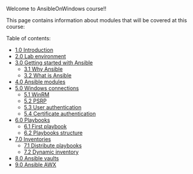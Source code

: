 Welcome to AnsibleOnWindows course!!

This page contains information about modules that will be covered at this course:

Table of contents:

- [1.0 Introduction](#10-introduction)
- [2.0 Lab environment](#20-labenvironment)
- [3.0 Getting started with Ansible](#30-getting-started)
	- [3.1 Why Ansible](#31-why-ansible)
	- [3.2 What is Ansible](#32-what-is-ansible)
- [4.0 Ansible modules](#40-ansible-modules)
- [5.0 Windows connections](#50-windows-connections)
	- [5.1 WinRM](#51-winrm)
	-	[5.2 PSRP](#52-psrp)
	- [5.3 User authentication](#53-user-authentication)
	- [5.4 Certificate authentication](#54-certificate-authentication)
- [6.0 Playbooks](#60-playbooks)
	- [6.1 First playbook](#61-first-playbook)
	- [6.2 Playbooks structure](#62-playbooks-structure)
- [7.0 Inventories](#70-inventories)
	-	[7.1 Distribute playbooks](#71-distribute-playbooks)
	- [7.2 Dynamic inventory](#72-dynamic-inventory)
- [8.0 Ansible vaults](#80-ansible-vaults)
- [9.0 Ansible AWX](#90-ansible-awx)
